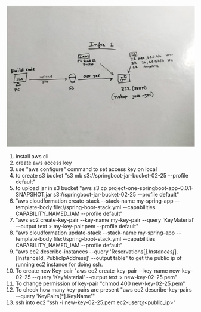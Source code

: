 ![aws-infra-1](/images/infra1.jpg)
1. install aws cli
2. create aws access key
3. use "aws configure" command to set access key on local
4. to create s3 bucket "s3 mb s3://springboot-jar-bucket-02-25 --profile default"
5. to upload jar in s3 bucket "aws s3 cp project-one-springboot-app-0.0.1-SNAPSHOT.jar s3://springboot-jar-bucket-02-25 --profile default"
6. "aws cloudformation create-stack --stack-name my-spring-app --template-body file://spring-boot-stack.yml --capabilities CAPABILITY_NAMED_IAM --profile default"
7. "aws ec2 create-key-pair --key-name my-key-pair --query 'KeyMaterial' --output text > my-key-pair.pem --profile default"
8. "aws cloudformation update-stack --stack-name my-spring-app --template-body file://spring-boot-stack.yml --capabilities CAPABILITY_NAMED_IAM  --profile default"
9. "aws ec2 describe-instances --query 'Reservations[*].Instances[*].[InstanceId, PublicIpAddress]' --output table" to get the public ip of running ec2 instance for doing ssh.
10. To create new Key-pair "aws ec2 create-key-pair --key-name new-key-02-25 --query 'KeyMaterial' --output text > new-key-02-25.pem"
11. To change permission of key-pair "chmod 400 new-key-02-25.pem"
12. To check how many key-pairs are present "aws ec2 describe-key-pairs --query 'KeyPairs[*].KeyName'"
13. ssh into ec2 "ssh -i new-key-02-25.pem ec2-user@<public_ip>"
